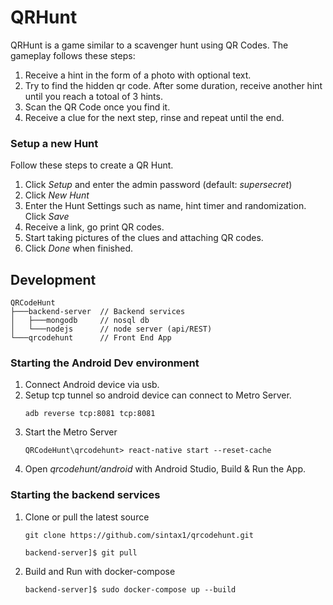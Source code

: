 # QRHunt

QRHunt is a game similar to a scavenger hunt using QR Codes. The gameplay follows these steps:

1. Receive a hint in the form of a photo with optional text.
2. Try to find the hidden qr code. After some duration, receive another hint until you reach a totoal of 3 hints.
3. Scan the QR Code once you find it.
4. Receive a clue for the next step, rinse and repeat until the end.

### Setup a new Hunt

Follow these steps to create a QR Hunt.

1. Click *Setup* and enter the admin password (default: _supersecret_)
2. Click *New Hunt*
3. Enter the Hunt Settings such as name, hint timer and randomization. Click *Save*
4. Receive a link, go print QR codes.
5. Start taking pictures of the clues and attaching QR codes.
6. Click *Done* when finished.

## Development

```
QRCodeHunt
├───backend-server  // Backend services
│   ├───mongodb     // nosql db
│   └───nodejs      // node server (api/REST)
└───qrcodehunt      // Front End App
```

### Starting the Android Dev environment

1. Connect Android device via usb.
2. Setup tcp tunnel so android device can connect to Metro Server.
    ```
    adb reverse tcp:8081 tcp:8081
    ```
3. Start the Metro Server
    ```
    QRCodeHunt\qrcodehunt> react-native start --reset-cache
    ```
4. Open _qrcodehunt/android_ with Android Studio, Build & Run the App.

### Starting the backend services

1. Clone or pull the latest source
    ```
    git clone https://github.com/sintax1/qrcodehunt.git

    backend-server]$ git pull
    ```
2. Build and Run with docker-compose
    ```
    backend-server]$ sudo docker-compose up --build
    ```